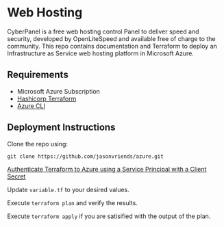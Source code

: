 # Web Hosting

CyberPanel is a free web hosting control Panel to deliver speed and security, developed by OpenLiteSpeed and available free of charge to the community. This repo contains documentation and Terraform to deploy an Infrastructure as Service web hosting platform in Microsoft Azure.

## Requirements

- Microsoft Azure Subscription
- [Hashicorp Terraform](https://www.terraform.io/downloads)
- [Azure CLI](https://learn.microsoft.com/en-us/cli/azure/install-azure-cli)

## Deployment Instructions

Clone the repo using:
```
git clone https://github.com/jasonvriends/azure.git
```

[Authenticate Terraform to Azure using a Service Principal with a Client Secret](https://registry.terraform.io/providers/hashicorp/azuread/latest/docs/guides/service_principal_client_secret)

Update ```variable.tf``` to your desired values.

Execute ```terraform plan``` and verify the results.

Execute ```terraform apply``` if you are satisified with the output of the plan.